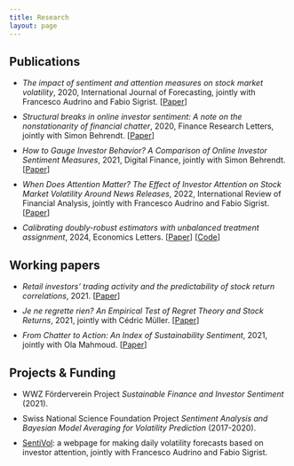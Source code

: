 ```yaml
---
title: Research
layout: page
---
```


<style>
    ul li { margin-bottom: 10px; }
</style>


<h2>Publications</h2>

<ul>
	<li><i>The impact of sentiment and attention measures on stock market volatility</i>, 
		2020, International Journal of Forecasting, jointly with Francesco Audrino and Fabio Sigrist. [<a href="https://doi.org/10.1016/j.ijforecast.2019.05.010">Paper</a>]</li>
	<li><i>Structural breaks in online investor sentiment: A note on the nonstationarity of financial chatter</i>,
		2020,  Finance Research Letters, jointly with Simon Behrendt. [<a href="https://doi.org/10.1016/j.frl.2020.101479">Paper</a>]</li>
	<li><i>How to Gauge Investor Behavior? A Comparison of Online Investor Sentiment Measures</i>,
		2021, Digital Finance, jointly with Simon Behrendt. [<a href="https://link.springer.com/article/10.1007/s42521-021-00038-2">Paper</a>]</li>
	<li><i>When Does Attention Matter? The Effect of Investor Attention on Stock Market Volatility Around News Releases</i>,
		2022, International Review of Financial Analysis, jointly with Francesco Audrino and Fabio Sigrist. [<a href="https://doi.org/10.1016/j.irfa.2022.102185">Paper</a>]</li>
	<li><i>Calibrating doubly-robust estimators with unbalanced treatment assignment</i>, 2024, Economics Letters. [<a href="https://doi.org/10.1016/j.econlet.2024.111838">Paper</a>] [<a href="https://github.com/dballinari/Simulation-CU-DML">Code</a>]</li>
</ul>

<h2>Working papers</h2>

<ul>
	<li><i>Retail investors’ trading activity and the predictability of stock return correlations</i>, 
		2021. [<a href="https://ssrn.com/abstract=3709775">Paper</a>]</li>
	<li><i>Je ne regrette rien? An Empirical Test of Regret Theory and Stock Returns</i>, 2021, jointly with Cédric Müller. [<a href="https://ssrn.com/abstract=3786835">Paper</a>]</li>
	<li><i>From Chatter to Action: An Index of Sustainability Sentiment</i>, 2021, jointly with Ola Mahmoud. [<a href="https://papers.ssrn.com/sol3/papers.cfm?abstract_id=3964819">Paper</a>]</li>
</ul>

<h2>Projects & Funding</h2>

<ul>
	<li>WWZ Förderverein Project <i>Sustainable Finance and Investor Sentiment</i> (2021).</li>
	<li>Swiss National Science Foundation Project <i>Sentiment Analysis and Bayesian Model Averaging for Volatility Prediction</i> (2017-2020).</li>
	<li><a href="http://sentivol.ch/">SentiVol</a>: a webpage for making daily volatility forecasts based on investor attention, jointly with Francesco Audrino and Fabio Sigrist. </li>
</ul>
